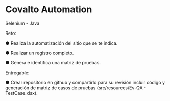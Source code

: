 # Covalto Automation
Selenium - Java

Reto:

● Realiza la automatización del sitio que se te indica.

● Realizar un registro completo.

● Genera e identifica una matriz de pruebas.

Entregable:

● Crear repositorio en github y compartirlo para su revisión incluir código y 
generación de matriz de casos de pruebas (src/resources/Ev-QA - TestCase.xlsx).